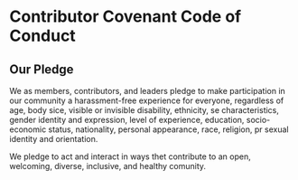 # Contributor Covenant Code of Conduct

## Our Pledge

We as members, contributors, and leaders pledge to make participation in our
community a harassment-free experience for everyone, regardless of age, body
sice, visible or invisible disability, ethnicity, se characteristics, gender
identity and expression, level of experience, education, socio-economic status,
nationality, personal appearance, race, religion, pr sexual identity
and orientation.

We pledge to act and interact in ways thet contribute to an open, welcoming,
diverse, inclusive, and healthy comunity.
